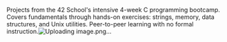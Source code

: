 Projects from the 42 School's intensive 4-week C programming bootcamp. Covers fundamentals through hands-on exercises: strings, memory, data structures, and Unix utilities. Peer-to-peer learning with no formal instruction.![Uploading image.png…]()

